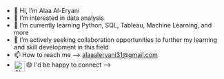 - 👋 Hi, I’m Alaa Al-Eryani
- 👀 I’m interested in data analysis
- 🌱 I’m currently learning Python, SQL, Tableau, Machine Learning, and more
- 🤝 I’m actively seeking collaboration opportunities to further my learning and skill development in this field 
- 📫 How to reach me --> alaaaleryani31@gmail.com
- 😄 I'd be happy to connect --> <a href="https://www.linkedin.com/in/alaa-aleryani-6183a121b/">
                                      <img align="left" alt="Alaa's Linkedin" width="25px" 
                                      src="https://img.icons8.com/fluency/48/linkedin.png" />
                                      </a>

<!---
alaa-aleryani/alaa-aleryani is a ✨ special ✨ repository because its `README.md` (this file) appears on your GitHub profile.
You can click the Preview link to take a look at your changes.
--->
